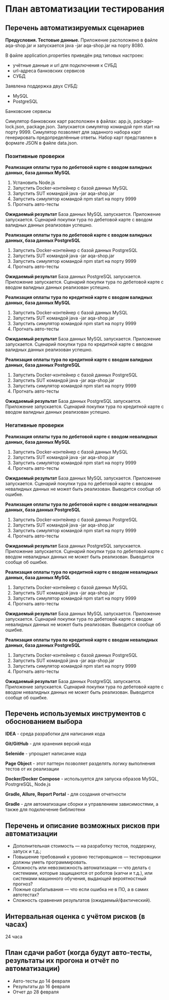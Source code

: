 
# План автоматизации тестирования

## Перечень автоматизируемых сценариев

**Предусловия. Тестовые данные.**
Приложение расположено в файле aqa-shop.jar и запускается java -jar aqa-shop.jar на порту 8080.

В файле application.properties приведён ряд типовых настроек:

* учётные данные и url для подключения к СУБД
* url-адреса банковских сервисов
* СУБД

Заявлена поддержка двух СУБД:
* MySQL
* PostgreSQL

Банковские сервисы

Симулятор банковских карт расположен в файлах: app.js, package-lock.json, package.json. 
Запускается симулятор командой npm start на порту 9999.
Симулятор позволяет для заданного набора карт генерировать предопределённые ответы.
Набор карт представлен в формате JSON в файле data.json.

### Позитивные проверки

**Реализация оплаты тура по дебетовой карте с вводом валидных данных, база данных MySQL**
1. Установить Node.js
2. Запустить Docker-контейнер с базой данных MySQL
3. Запустить SUT командой java -jar aqa-shop.jar 
4. Запустить симулятор командой npm start на порту 9999
5. Прогнать авто-тесты

**Ожидаемый результат**
База данных MySQL запускается. Приложение запускается. 
Сценарий покупки тура по дебетовой карте с вводом валидных данных реализован успешно. 

**Реализация оплаты тура по дебетовой карте с вводом валидных данных, база данных PostgreSQL**
1. Запустить Docker-контейнер с базой данных PostgreSQL
2. Запустить SUT командой java -jar aqa-shop.jar 
3. Запустить симулятор командой npm start на порту 9999
4. Прогнать авто-тесты

**Ожидаемый результат**
База данных PostgreSQL запускается. Приложение запускается. 
Сценарий покупки тура по дебетовой карте с вводом валидных данных реализован успешно.  
 
**Реализация оплаты тура по кредитной карте с вводом валидных данных, база данных MySQL**
1. Запустить Docker-контейнер с базой данных MySQL
2. Запустить SUT командой java -jar aqa-shop.jar 
3. Запустить симулятор командой npm start на порту 9999
4. Прогнать авто-тесты

**Ожидаемый результат**
База данных MySQL запускается. Приложение запускается. 
Сценарий покупки тура по кредитной карте с вводом валидных данных реализован успешно. 

**Реализация оплаты тура по кредитной карте с вводом валидных данных, база данных PostgreSQL**
1. Запустить Docker-контейнер с базой данных PostgreSQL
2. Запустить SUT командой java -jar aqa-shop.jar 
3. Запустить симулятор командой npm start на порту 9999
4. Прогнать авто-тесты

**Ожидаемый результат**
База данных PostgreSQL запускается. Приложение запускается. 
Сценарий покупки тура по кредитной карте с вводом валидных данных реализован успешно. 

### Негативные проверки

**Реализация оплаты тура по дебетовой карте с вводом невалидных данных, база данных MySQL**
1. Запустить Docker-контейнер с базой данных MySQL
2. Запустить SUT командой java -jar aqa-shop.jar 
3. Запустить симулятор командой npm start на порту 9999
4. Прогнать авто-тесты

**Ожидаемый результат**
База данных MySQL запускается. Приложение запускается. 
Сценарий покупки тура по дебетовой карте с вводом невалидных данных не может быть реализован. 
Выводится сообще об ошибке.

**Реализация оплаты тура по дебетовой карте с вводом невалидных данных, база данных PostgreSQL**
1. Запустить Docker-контейнер с базой данных PostgreSQL
2. Запустить SUT командой java -jar aqa-shop.jar 
3. Запустить симулятор командой npm start на порту 9999
4. Прогнать авто-тесты

**Ожидаемый результат**
База данных PostgreSQL запускается. Приложение запускается. 
Сценарий покупки тура по дебетовой карте с вводом невалидных данных не может быть реализован. 
Выводится сообще об ошибке.  
 
**Реализация оплаты тура по кредитной карте с вводом невалидных данных, база данных MySQL**
1. Запустить Docker-контейнер с базой данных MySQL
2. Запустить SUT командой java -jar aqa-shop.jar 
3. Запустить симулятор командой npm start на порту 9999
4. Прогнать авто-тесты

**Ожидаемый результат**
База данных MySQL запускается. Приложение запускается. 
Сценарий покупки тура по дебетовой карте с вводом невалидных данных не может быть реализован. 
Выводится сообще об ошибке.

**Реализация оплаты тура по кредитной карте с вводом невалидных данных, база данных PostgreSQL**
1. Запустить Docker-контейнер с базой данных PostgreSQL
2. Запустить SUT командой java -jar aqa-shop.jar 
3. Запустить симулятор командой npm start на порту 9999
4. Прогнать авто-тесты

**Ожидаемый результат**
База данных PostgreSQL запускается. Приложение запускается. 
Сценарий покупки тура по дебетовой карте с вводом невалидных данных не может быть реализован. 
Выводится сообще об ошибке. 

## Перечень используемых инструментов с обоснованием выбора

**IDEA** - среда разработки для написания кода

**Git/GitHub** - для хранения версий кода

**Selenide** - упрощает написание кода

**Page Object** - этот паттерн позволяет разделять логику выполнения тестов от их реализации

**Docker/Docker Compose** - используется для запуска образов MySQL, PostrgreSQL, Node.js

**Gradle, Allure, Report Portal** - для создания отчетности

**Gradle** - для автоматизации сборки и управлением зависимостями, а также для подключение библиотеки

## Перечень и описание возможных рисков при автоматизации

* Дополнительная стоимость — на разработку тестов, поддержку,
запуск и т.д.;
* Повышение требований к уровню тестировщиков — тестировщики
должны уметь программировать.
* Сложность или невозможность автоматизации — что делать с
системами, которые защищаются от роботов (капчи и т.д.), или
системами машинного обучения, выдающей вероятностный
прогноз?
* Ложные срабатывания — что если ошибка не в ПО, а в самих
автотестах?
* Сложность сравнения результатов (ожидаемый/фактический).

## Интервальная оценка с учётом рисков (в часах)

24 часа

## План сдачи работ (когда будут авто-тесты, результаты их прогона и отчёт по автоматизации)

* Авто-тесты до 14 февраля
* Результаты до 16 февраля
* Отчет до 28 февраля
